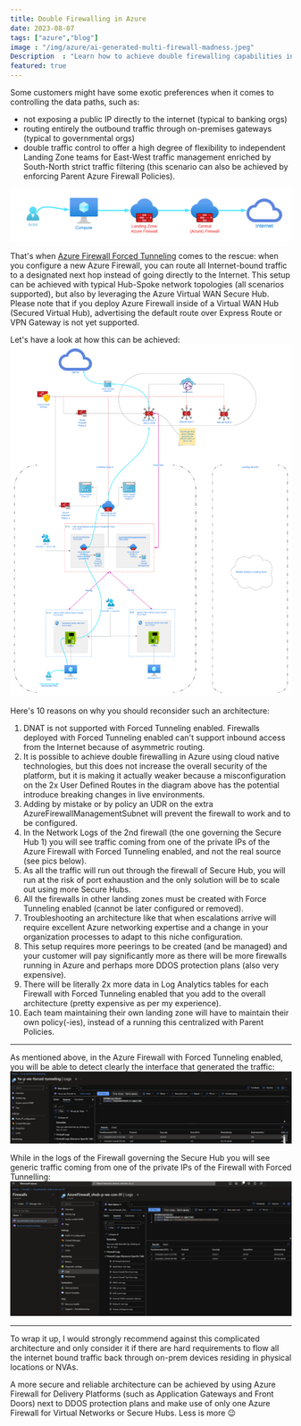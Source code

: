 ```yaml
---
title: Double Firewalling in Azure
date: 2023-08-07
tags: ["azure","blog"]
image : "/img/azure/ai-generated-multi-firewall-madness.jpeg"
Description  : "Learn how to achieve double firewalling capabilities in Azure"
featured: true
---
```


Some customers might have some exotic preferences when it comes to controlling the data paths, such as:
- not exposing a public IP directly to the internet (typical to banking orgs)
- routing entirely the outbound traffic through on-premises gateways (typical to governmental orgs)
- double traffic control to offer a high degree of flexibility to independent Landing Zone teams for East-West traffic management enriched by South-North strict traffic filtering (this scenario can also be achieved by enforcing Parent Azure Firewall Policies).

![Double Firewall Overview](azure-double-firewall-header.png)

That's when [Azure Firewall Forced Tunneling](https://learn.microsoft.com/en-us/azure/firewall/forced-tunneling) comes to the rescue: when you configure a new Azure Firewall, you can route all Internet-bound traffic to a designated next hop instead of going directly to the Internet.
This setup can be achieved with typical Hub-Spoke network topologies (all scenarios supported), but also by leveraging the Azure Virtual WAN Secure Hub. Please note that if you deploy Azure Firewall inside of a Virtual WAN Hub (Secured Virtual Hub), advertising the default route over Express Route or VPN Gateway is not yet supported.

Let's have a look at how this can be achieved:
[![Azure Firewall Double Firewall HLD](azure-firewall-double-firewall-hld.png)](azure-firewall-double-firewall-hld.png)

Here's 10 reasons on why you should reconsider such an architecture:
1. DNAT is not supported with Forced Tunneling enabled. Firewalls deployed with Forced Tunneling enabled can't support inbound access from the Internet because of asymmetric routing.
2. It is possible to achieve double firewalling in Azure using cloud native technologies, but this does not increase the overall security of the platform, but it is making it actually weaker because a misconfiguration on the 2x User Defined Routes in the diagram above has the potential introduce breaking changes in live environments.
3. Adding by mistake or by policy an UDR on the extra AzureFirewallManagementSubnet will prevent the firewall to work and to be configured.
4. In the Network Logs of the 2nd firewall (the one governing the Secure Hub 1) you will see traffic coming from one of the private IPs of the Azure Firewall with Forced Tunneling enabled, and not the real source (see pics below).
5. As all the traffic will run out through the firewall of Secure Hub, you will run at the risk of port exhaustion and the only solution will be to scale out using more Secure Hubs.
6. All the firewalls in other landing zones must be created with Force Tunneling enabled (cannot be later configured or removed).
7. Troubleshooting an architecture like that when escalations arrive will require excellent Azure networking expertise and a change in your organization processes to adapt to this niche configuration.
8. This setup requires more peerings to be created (and be managed) and your customer will pay significantly more as there will be more firewalls running in Azure and perhaps more DDOS protection plans (also very expensive).
9. There will be literally 2x more data in Log Analytics tables for each Firewall with Forced Tunneling enabled that you add to the overall architecture (pretty expensive as per my experience).
10. Each team maintaining their own landing zone will have to maintain their own policy(-ies), instead of a running this centralized with Parent Policies.

--------

As mentioned above, in the Azure Firewall with Forced Tunneling enabled, you will be able to detect clearly the interface that generated the traffic:
[![Logs of Azure Firewall with Forced Tunneling enabled](logs-of-azure-firewall-with-force-tunneling-enabled.png)](logs-of-azure-firewall-with-force-tunneling-enabled.png)

While in the logs of the Firewall governing the Secure Hub you will see generic traffic coming from one of the private IPs of the Firewall with Forced Tunnelling:
[![Logs of Azure Firewall governing the Secure Hub](logs-of-azure-firewall-governing-the-secure-hub.png)](logs-of-azure-firewall-governing-the-secure-hub.png)

--------

To wrap it up, I would strongly recommend against this complicated architecture and only consider it if there are hard requirements to flow all the internet bound traffic back through on-prem devices residing in physical locations or NVAs.

A more secure and reliable architecture can be achieved by using Azure Firewall for Delivery Platforms (such as Application Gateways and Front Doors) next to DDOS protection plans and make use of only one Azure Firewall for Virtual Networks or Secure Hubs. Less is more 😉